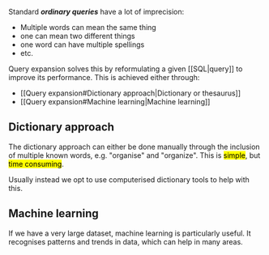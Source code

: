 Standard ***ordinary queries*** have a lot of imprecision:

- Multiple words can mean the same thing
- one can mean two different things
- one word can have multiple spellings
- etc.

Query expansion solves this by reformulating a given [[SQL|query]] to improve its performance.
This is achieved either through:

- [[Query expansion#Dictionary approach|Dictionary or thesaurus]]
- [[Query expansion#Machine learning|Machine learning]]

## Dictionary approach
The dictionary approach can either be done manually through the inclusion of multiple known words, e.g. "organise" and "organize". This is <mark class="hltr-green">simple</mark>, but <mark class="hltr-red">time consuming</mark>.

Usually instead we opt to use computerised dictionary tools to help with this.

## Machine learning
If we have a very large dataset, machine learning is particularly useful.
It recognises patterns and trends in data, which can help in many areas.
